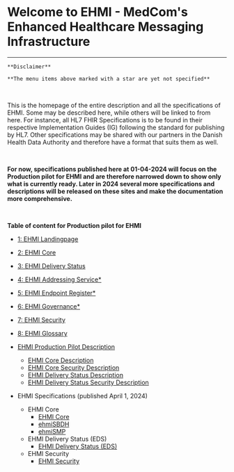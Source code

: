 # Welcome to EHMI - MedCom's Enhanced Healthcare Messaging Infrastructure

***

    **Disclaimer** 
    
    **The menu items above marked with a star are yet not specified**
       
<br/> 


This is the homepage of the entire description and all the specifications of EHMI. Some may be described here, while others will be linked to from here. For instance, all HL7 FHIR Specifications is to be found in their respective Implementation Guides (IG) following the standard for publishing by HL7. Other specifications may be shared with our partners in the Danish Health Data Authority and therefore have a format that suits them as well.

<br/> 

**For now, specifications published here at 01-04-2024 will focus on the Production pilot for EHMI and are therefore narrowed down to show only what is currently ready. Later in 2024 several more specifications and descriptions will be released on these sites and make the documentation more comprehensive.**
   
<br/> 


**Table of content for Production pilot for EHMI**
- <a href="https://medcomdk.github.io/ehmi/" target="blank">1: EHMI Landingpage</a>
- <a href="https://medcomdk.github.io/ehmi/assets/documents/ecore/" target="blank">2: EHMI Core</a>
- <a href="https://medcomdk.github.io/ehmi/assets/documents/eds/" target="blank">3: EHMI Delivery Status</a>
- <a href="https://medcomdk.github.io/ehmi/assets/documents/eas/" target="blank">4: EHMI Addressing Service*</a>
- <a href="https://medcomdk.github.io/ehmi/assets/documents/eer/" target="blank">5: EHMI Endpoint Register*</a>
- <a href="https://medcomdk.github.io/ehmi/assets/documents/egov/" target="blank">6: EHMI Governance*</a>
- <a href="https://medcomdk.github.io/ehmi/assets/documents/security/" target="blank">7: EHMI Security</a>
- <a href="https://medcomdk.github.io/ehmi/assets/documents/glossary/" target="blank">8: EHMI Glossary</a>

- [EHMI Production Pilot Description](/assets/documents/production-pilot/index.md)
  - [EHMI Core Description](/assets/documents/production-pilot/index.md#ehmi-core-description)
  - [EHMI Core Security Description](/assets/documents/production-pilot/index.md#ehmi-core-security-description)
  - [EHMI Delivery Status Description](/assets/documents/production-pilot/index.md#ehmi-delivery-status-description)
  - [EHMI Delivery Status Security Description](/assets/documents/production-pilot/index.md#ehmi-delivery-status-security-description)

- EHMI Specifications (published April 1, 2024)
  - EHMI Core
    - [EHMI Core](/assets/documents/ecore/index.md)
    - [ehmiSBDH](/assets/documents/ecore/ehmiSBDH/index.md)
    - [ehmiSMP](/assets/documents/ecore/ehmiSMP/index.md)
  - EHMI Delivery Status (EDS)
    - [EHMI Delivery Status (EDS)](/assets/documents/eds/index.md)
  - EHMI Security
    - [EHMI Security](/assets/documents/security/index.md)

<br/> 

